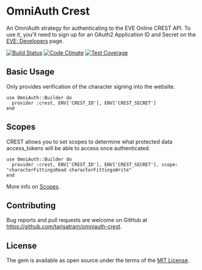 # OmniAuth Crest

An OmniAuth strategy for authenticating to the EVE Online CREST API. To use it, you'll need to sign up for an OAuth2 Application ID and Secret on the [EVE: Developers](https://developers.eveonline.com) page.

[![Build Status](https://travis-ci.org/tarisatram/omniauth-crest.svg?branch=master)](https://travis-ci.org/tarisatram/omniauth-crest) [![Code Climate](https://codeclimate.com/github/tarisatram/omniauth-crest/badges/gpa.svg)](https://codeclimate.com/github/tarisatram/omniauth-crest) [![Test Coverage](https://codeclimate.com/github/tarisatram/omniauth-crest/badges/coverage.svg)](https://codeclimate.com/github/tarisatram/omniauth-crest/coverage)

## Basic Usage
Only provides verification of the character signing into the website.

    use OmniAuth::Builder do
      provider :crest, ENV['CREST_ID'], ENV['CREST_SECRET']
    end

## Scopes

CREST allows you to set scopes to determine what protected data access_tokens will be able to access once authenticated. 

    use OmniAuth::Builder do
      provider :crest, ENV['CREST_ID'], ENV['CREST_SECRET'], scope: "characterFittingsRead characterFittingsWrite"
    end

More info on [Scopes](https://eveonline-third-party-documentation.readthedocs.org/en/latest/crest/authentication/).

## Contributing

Bug reports and pull requests are welcome on GitHub at https://github.com/tarisatram/omniauth-crest.


## License
The gem is available as open source under the terms of the [MIT License](http://opensource.org/licenses/MIT).

